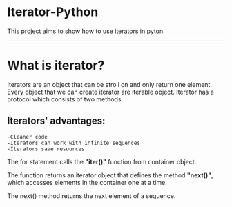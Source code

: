 # Iterator-Python

This project aims to show how to use iterators in pyton.

---

# What is iterator?

Iterators are an object that can be stroll on and only return one element.
Every object that we can create iterator are iterable object.
Iterator has a protocol which consists of two methods.

## Iterators' advantages:
    -Cleaner code
    -Iterators can work with infinite sequences
    -Iterators save resources

The for statement calls the __"__iter__()"__ function from container object.

The function returns an iterator object that defines the method __"__next__()"__,
which accesses elements in the container one at a time. 

The next() method returns the next element of a sequence. 
